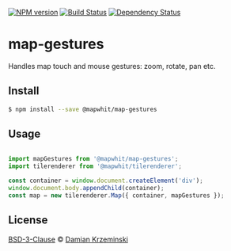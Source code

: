 [![NPM version][npm-image]][npm-url]
[![Build Status][build-image]][build-url]
[![Dependency Status][deps-image]][deps-url]

# map-gestures

Handles map touch and mouse gestures: zoom, rotate, pan etc.

## Install

```sh
$ npm install --save @mapwhit/map-gestures
```

## Usage

```js

import mapGestures from '@mapwhit/map-gestures';
import tilerenderer from '@mapwhit/tilerenderer';

const container = window.document.createElement('div');
window.document.body.appendChild(container);
const map = new tilerenderer.Map({ container, mapGestures });
```

## License

[BSD-3-Clause](License.txt) © [Damian Krzeminski](https://pirxpilot.me)

[npm-image]: https://img.shields.io/npm/v/@mapwhit/map-gestures
[npm-url]: https://npmjs.org/package/@mapwhit/map-gestures

[build-url]: https://github.com/mapwhit/map-gestures/actions/workflows/check.yaml
[build-image]: https://img.shields.io/github/actions/workflow/status/mapwhit/map-gestures/check.yaml?branch=main

[deps-image]: https://img.shields.io/librariesio/release/npm/@mapwhit/map-gestures
[deps-url]: https://libraries.io/npm/@mapwhit%2Fmap-gestures
